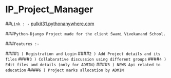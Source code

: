 # IP_Project_Manager

##`Link : -` [pulkit31.pythonanywhere.com](http://pulkit31.pythonanywhere.com)

###`Python-Django Project made for the client Swami Vivekanand School.`

###`Features :- `

####`1 ) Registration and Login`
####`2 ) Add Project details and its files`
####`3 ) Collabarative discussion using different groups`
####`4 ) Edit files and details (only for ADMIN)`
####`5 ) NEWS Api related to education`
####`6 ) Project marks allocation by ADMIN`

